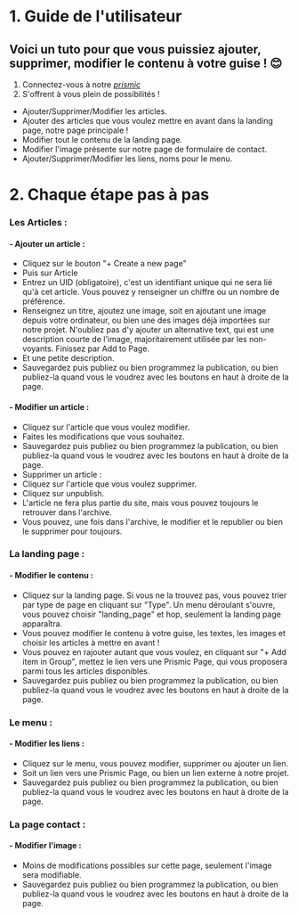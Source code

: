 # 1. Guide de l'utilisateur
## Voici un tuto pour que vous puissiez ajouter, supprimer, modifier le contenu à votre guise ! 😊
1. Connectez-vous à notre *[prismic](https://blog-prismic-esd.prismic.io/builder/working)*
2. S'offrent à vous plein de possibilités !  
- Ajouter/Supprimer/Modifier les articles.
- Ajouter des articles que vous voulez mettre en avant dans la landing page, notre page principale !
- Modifier tout le contenu de la landing page.
- Modifier l'image présente sur notre page de formulaire de contact.
- Ajouter/Supprimer/Modifier les liens, noms pour le menu.
# 2. Chaque étape pas à pas
### Les Articles :
#### - Ajouter un article :
- Cliquez sur le bouton "+ Create a new page"
- Puis sur Article
- Entrez un UID (obligatoire), c'est un identifiant unique qui ne sera lié qu'à cet article. Vous pouvez y renseigner un chiffre ou un nombre de préférence.
- Renseignez un titre, ajoutez une image, soit en ajoutant une image depuis votre ordinateur, ou bien une des images déjà importées sur notre projet. N'oubliez pas d'y ajouter un alternative text, qui est une description courte de l'image, majoritairement utilisée par les non-voyants. Finissez par Add to Page.
- Et une petite description.
- Sauvegardez puis publiez ou bien programmez la publication, ou bien publiez-la quand vous le voudrez avec les boutons en haut à droite de la page.
#### - Modifier un article :
- Cliquez sur l'article que vous voulez modifier.
- Faites les modifications que vous souhaitez.
- Sauvegardez puis publiez ou bien programmez la publication, ou bien publiez-la quand vous le voudrez avec les boutons en haut à droite de la page.
- Supprimer un article :
- Cliquez sur l'article que vous voulez supprimer.
- Cliquez sur unpublish.
- L'article ne fera plus partie du site, mais vous pouvez toujours le retrouver dans l'archive.
- Vous pouvez, une fois dans l'archive, le modifier et le republier ou bien le supprimer pour toujours.
### La landing page :
#### - Modifier le contenu :
- Cliquez sur la landing page. Si vous ne la trouvez pas, vous pouvez trier par type de page en cliquant sur "Type". Un menu déroulant s'ouvre, vous pouvez choisir "landing_page" et hop, seulement la landing page apparaîtra.
- Vous pouvez modifier le contenu à votre guise, les textes, les images et choisir les articles à mettre en avant !
- Vous pouvez en rajouter autant que vous voulez, en cliquant sur "+ Add item in Group", mettez le lien vers une Prismic Page, qui vous proposera parmi tous les articles disponibles.
- Sauvegardez puis publiez ou bien programmez la publication, ou bien publiez-la quand vous le voudrez avec les boutons en haut à droite de la page.
### Le menu :
#### - Modifier les liens :
- Cliquez sur le menu, vous pouvez modifier, supprimer ou ajouter un lien.
- Soit un lien vers une Prismic Page, ou bien un lien externe à notre projet.
- Sauvegardez puis publiez ou bien programmez la publication, ou bien publiez-la quand vous le voudrez avec les boutons en haut à droite de la page.
### La page contact :
#### - Modifier l'image :
- Moins de modifications possibles sur cette page, seulement l'image sera modifiable.
- Sauvegardez puis publiez ou bien programmez la publication, ou bien publiez-la quand vous le voudrez avec les boutons en haut à droite de la page.